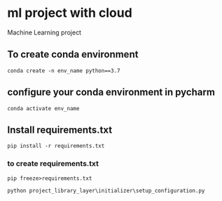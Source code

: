 # ml project with cloud
Machine Learning project 


## To create conda environment

```
conda create -n env_name python==3.7
```


## configure your conda environment in pycharm

```buildoutcfg
conda activate env_name
```


## Install requirements.txt
```buildoutcfg
pip install -r requirements.txt
```


### to create requirements.txt
```buildoutcfg
pip freeze>requirements.txt
```

```
python project_library_layer\initializer\setup_configuration.py
```